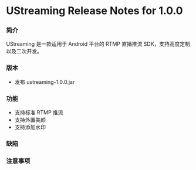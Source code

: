 # UStreaming Release Notes for 1.0.0

### 简介

UStreaming 是一款适用于 Android 平台的 RTMP 直播推流 SDK，支持高度定制以及二次开发。

### 版本

* 发布 ustreaming-1.0.0.jar

### 功能

* 支持标准 RTMP 推流
* 支持外置美颜
* 支持添加水印

### 缺陷

### 注意事项
